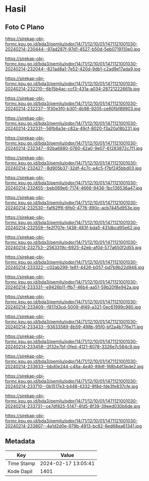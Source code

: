 # Hasil

## Foto C Plano

https://sirekap-obj-formc.kpu.go.id/bda3/pemilu/pdpr/14/71/12/10/01/1471121001030-20240214-230444--97ad287f-97d1-4527-b50d-5eb0719110e0.jpg

https://sirekap-obj-formc.kpu.go.id/bda3/pemilu/pdpr/14/71/12/10/01/1471121001030-20240214-232044--821ad8a1-7e52-420d-9db1-c2ad9e17ada9.jpg

https://sirekap-obj-formc.kpu.go.id/bda3/pemilu/pdpr/14/71/12/10/01/1471121001030-20240214-232210--6b15b4ac-ccf3-431a-a034-28721222661b.jpg

https://sirekap-obj-formc.kpu.go.id/bda3/pemilu/pdpr/14/71/12/10/01/1471121001030-20240214-232237--1f30e3f0-b301-4b98-9205-ce60fbf89903.jpg

https://sirekap-obj-formc.kpu.go.id/bda3/pemilu/pdpr/14/71/12/10/01/1471121001030-20240214-232331--56fb6a3e-c82a-49cf-8020-f3a20a18b231.jpg

https://sirekap-obj-formc.kpu.go.id/bda3/pemilu/pdpr/14/71/12/10/01/1471121001030-20240214-232347--92ba6880-0760-42a0-9e07-61283872c7f1.jpg

https://sirekap-obj-formc.kpu.go.id/bda3/pemilu/pdpr/14/71/12/10/01/1471121001030-20240214-232427--8d905b37-32df-4c7c-a4c5-f7bf245bbd03.jpg

https://sirekap-obj-formc.kpu.go.id/bda3/pemilu/pdpr/14/71/12/10/01/1471121001030-20240214-232455--beb069e6-7174-4666-9436-1bc136536a47.jpg

https://sirekap-obj-formc.kpu.go.id/bda3/pemilu/pdpr/14/71/12/10/01/1471121001030-20240214-232530--faf62ff6-6fb0-4776-890c-acb7445d953e.jpg

https://sirekap-obj-formc.kpu.go.id/bda3/pemilu/pdpr/14/71/12/10/01/1471121001030-20240214-232559--fe2f707e-1438-483f-bda5-431dbcd95e62.jpg

https://sirekap-obj-formc.kpu.go.id/bda3/pemilu/pdpr/14/71/12/10/01/1471121001030-20240214-232753--2563319c-6925-42eb-af0d-577a650f2d55.jpg

https://sirekap-obj-formc.kpu.go.id/bda3/pemilu/pdpr/14/71/12/10/01/1471121001030-20240214-233322--c02ab299-1e81-4426-b057-bd7b9b22d948.jpg

https://sirekap-obj-formc.kpu.go.id/bda3/pemilu/pdpr/14/71/12/10/01/1471121001030-20240214-233331--e9426b11-ffb7-46b4-aa51-59b20f8e942a.jpg

https://sirekap-obj-formc.kpu.go.id/bda3/pemilu/pdpr/14/71/12/10/01/1471121001030-20240214-233409--f817d3cd-5009-4f49-a321-0ec61999c980.jpg

https://sirekap-obj-formc.kpu.go.id/bda3/pemilu/pdpr/14/71/12/10/01/1471121001030-20240214-233433--93633589-8b59-498b-95f0-bf2a4b776e71.jpg

https://sirekap-obj-formc.kpu.go.id/bda3/pemilu/pdpr/14/71/12/10/01/1471121001030-20240214-233458--2f32e7bf-0fed-4121-8078-3326e7c584c9.jpg

https://sirekap-obj-formc.kpu.go.id/bda3/pemilu/pdpr/14/71/12/10/01/1471121001030-20240214-233633--bbd0e244-c48a-4e40-89df-168b4df3ede2.jpg

https://sirekap-obj-formc.kpu.go.id/bda3/pemilu/pdpr/14/71/12/10/01/1471121001030-20240214-233710--0b1517e3-b448-4332-8f8d-fde3fe837cfe.jpg

https://sirekap-obj-formc.kpu.go.id/bda3/pemilu/pdpr/14/71/12/10/01/1471121001030-20240214-233731--ce7df825-5147-4fd5-8f39-39eed030b6de.jpg

https://sirekap-obj-formc.kpu.go.id/bda3/pemilu/pdpr/14/71/12/10/01/1471121001030-20240214-233807--4a1d2d0e-979b-4913-bc82-6ed68ea61341.jpg


## Metadata

| Key        | Value               |
| ---------- | ------------------- |
| Time Stamp | 2024-02-17 13:05:41 |
| Kode Dapil | 1401                |



